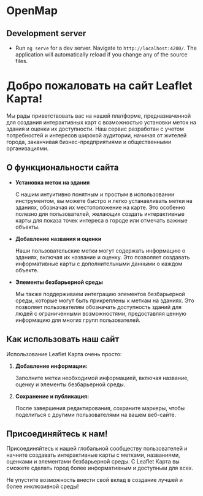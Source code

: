 # OpenMap

## Development server

- Run `ng serve` for a dev server. Navigate to `http://localhost:4200/`. The application will automatically reload if you change any of the source files.

<h1>Добро пожаловать на сайт Leaflet Карта!</h1>
  <p>
    Мы рады приветствовать вас на нашей платформе, предназначенной для создания
    интерактивных карт с возможностью установки меток на здания и оценки их
    доступности. Наш сервис разработан с учетом потребностей и интересов широкой
    аудитории, начиная от жителей города, заканчивая бизнес-предприятиями и
    общественными организациями.
  </p>
  <h2>О функциональности сайта</h2>
  <ul>
    <li>
      <strong>Установка меток на здания</strong>
      <p>
        С нашим интуитивно понятным и простым в использовании инструментом, вы
        можете быстро и легко устанавливать метки на зданиях, обозначая их
        местоположение на карте. Это особенно полезно для пользователей,
        желающих создать интерактивные карты для показа точек интереса в городе
        или отмечать важные объекты.
      </p>
    </li>
    <li>
      <strong>Добавление названия и оценки</strong>
      <p>
        Наши пользовательские метки могут содержать информацию о зданиях,
        включая их название и оценку. Это позволяет создавать информативные
        карты с дополнительными данными о каждом объекте.
      </p>
    </li>
    <li>
      <strong>Элементы безбарьерной среды</strong>
      <p>
        Мы также поддерживаем интеграцию элементов безбарьерной среды, которые
        могут быть прикреплены к меткам на зданиях. Это позволяет пользователям
        обозначать доступность зданий для людей с ограниченными возможностями,
        предоставляя ценную информацию для многих групп пользователей.
      </p>
    </li>
  </ul>
  <h2>Как использовать наш сайт</h2>
  <p>Использование Leaflet Карта очень просто:</p>
  <ol>
    <li>
      <strong>Добавление информации:</strong>
      <p>
        Заполните метки необходимой информацией, включая название, оценку и
        элементы безбарьерной среды.
      </p>
    </li>
    <li>
      <strong>Сохранение и публикация:</strong>
      <p>
        После завершения редактирования, сохраните маркеры, чтобы поделиться с
        другими пользователями на вашем веб-сайте.
      </p>
    </li>
  </ol>
  <h2>Присоединяйтесь к нам!</h2>
  <p>
    Присоединяйтесь к нашей глобальной сообществу пользователей и начните
    создавать интерактивные карты с метками, названиями, оценками и элементами
    безбарьерной среды. С Leaflet Карта вы сможете сделать город более
    информативным и доступным для всех.
  </p>
  <p class="call-to-action">
    Не упустите возможность внести свой вклад в создание лучшей и более
    инклюзивной среды!
  </p>
